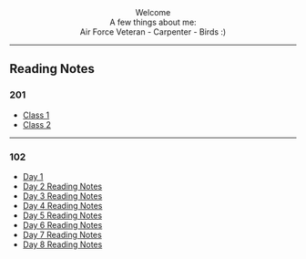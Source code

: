 
<div align ="center"> Welcome </div>
<div align ="center">A few things about me:</div>
<div align ="center"> Air Force Veteran - Carpenter - Birds :)</div>

---
## Reading Notes
### 201

- [Class 1](class-01.md)
- [Class 2](class-02.md)

---

### 102

- [Day 1](day-1-reading-notes.md)
- [Day 2 Reading Notes](day-2-reading-notes.md)
- [Day 3 Reading Notes](day-3-reading-notes.md)
- [Day 4 Reading Notes](day-4-reading-notes.md)
- [Day 5 Reading Notes](day-5-reading-notes.md)
- [Day 6 Reading Notes](day-6-reading-notes.md)
- [Day 7 Reading Notes](day-7-reading-notes.md)
- [Day 8 Reading Notes](day-8-reading-notes.md)